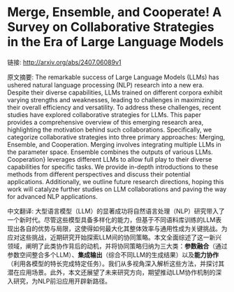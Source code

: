 # Merge, Ensemble, and Cooperate! A Survey on Collaborative Strategies in the Era of Large Language Models

链接: http://arxiv.org/abs/2407.06089v1

原文摘要:
The remarkable success of Large Language Models (LLMs) has ushered natural
language processing (NLP) research into a new era. Despite their diverse
capabilities, LLMs trained on different corpora exhibit varying strengths and
weaknesses, leading to challenges in maximizing their overall efficiency and
versatility. To address these challenges, recent studies have explored
collaborative strategies for LLMs. This paper provides a comprehensive overview
of this emerging research area, highlighting the motivation behind such
collaborations. Specifically, we categorize collaborative strategies into three
primary approaches: Merging, Ensemble, and Cooperation. Merging involves
integrating multiple LLMs in the parameter space. Ensemble combines the outputs
of various LLMs. Cooperation} leverages different LLMs to allow full play to
their diverse capabilities for specific tasks. We provide in-depth
introductions to these methods from different perspectives and discuss their
potential applications. Additionally, we outline future research directions,
hoping this work will catalyze further studies on LLM collaborations and paving
the way for advanced NLP applications.

中文翻译:
大型语言模型（LLM）的显著成功将自然语言处理（NLP）研究带入了一个新时代。尽管这些模型具备多样化的能力，但基于不同语料库训练的LLM表现出各自的优势与局限，这使得如何最大化其整体效率与通用性成为关键挑战。为应对这些挑战，近期研究开始探索LLM间的协同策略。本文全面综述了这一新兴领域，阐明了此类协作背后的动机，并将协同策略归纳为三大类：**参数融合**（通过参数空间整合多个LLM）、**集成输出**（综合不同LLM的生成结果）以及**能力协作**（利用各模型的特长完成特定任务）。我们从多视角深入解析这些方法，并探讨其潜在应用场景。此外，本文还展望了未来研究方向，期望推动LLM协作机制的深入研究，为NLP前沿应用开辟新路径。

